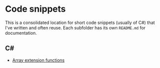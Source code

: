 # Code snippets
This is a consolidated location for short code snippets (usually of C#) that I've written and often reuse. Each subfolder has its own `README.md` for documentation.

## C#

- [Array extension functions](CSArrayExtensions)
